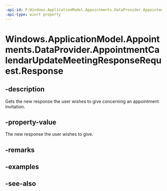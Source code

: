 ----api-id: P:Windows.ApplicationModel.Appointments.DataProvider.AppointmentCalendarUpdateMeetingResponseRequest.Response
-api-type: winrt property
---<!-- Property syntaxpublic Windows.ApplicationModel.Appointments.AppointmentParticipantResponse Response { get; }--># Windows.ApplicationModel.Appointments.DataProvider.AppointmentCalendarUpdateMeetingResponseRequest.Response## -descriptionGets the new response the user wishes to give concerning an appointment invitation.## -property-valueThe new response the user wishes to give.## -remarks## -examples## -see-also